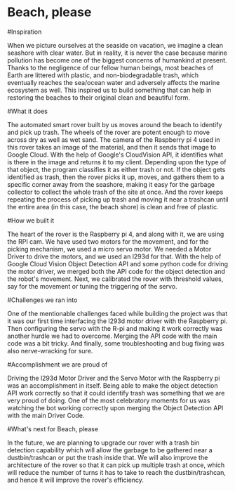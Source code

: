 # Beach, please

#Inspiration

When we picture ourselves at the seaside on vacation, we imagine a clean seashore with clear water. But in reality, it is never the case because marine pollution has become one of the biggest concerns of humankind at present. Thanks to the negligence of our fellow human beings, most beaches of Earth are littered with plastic, and non-biodegradable trash, which eventually reaches the sea/ocean water and adversely affects the marine ecosystem as well. This inspired us to build something that can help in restoring the beaches to their original clean and beautiful form.

#What it does

The automated smart rover built by us moves around the beach to identify and pick up trash. The wheels of the rover are potent enough to move across dry as well as wet sand. The camera of the Raspberry pi 4 used in this rover takes an image of the material, and then it sends that image to Google Cloud. With the help of Google's CloudVision API, it identifies what is there in the image and returns it to my client. Depending upon the type of that object, the program classifies it as either trash or not. If the object gets identified as trash, then the rover picks it up, moves, and gathers them to a specific corner away from the seashore, making it easy for the garbage collector to collect the whole trash of the site at once. And the rover keeps repeating the process of picking up trash and moving it near a trashcan until the entire area (in this case, the beach shore) is clean and free of plastic.

#How we built it

The heart of the rover is the Raspberry pi 4, and along with it, we are using the RPI cam. We have used two motors for the movement, and for the picking mechanism, we used a micro servo motor. We needed a Motor Driver to drive the motors, and we used an l293d for that. With the help of Google Cloud Vision Object Detection API and some python code for driving the motor driver, we merged both the API code for the object detection and the robot's movement. Next, we calibrated the rover with threshold values, say for the movement or tuning the triggering of the servo.

#Challenges we ran into

One of the mentionable challenges faced while building the project was that it was our first time interfacing the l293d motor driver with the Raspberry pi. Then configuring the servo with the R-pi and making it work correctly was another hurdle we had to overcome. Merging the API code with the main code was a bit tricky. And finally, some troubleshooting and bug fixing was also nerve-wracking for sure.

#Accomplishment we are proud of

Driving the l293d Motor Driver and the Servo Motor with the Raspberry pi was an accomplishment in itself. Being able to make the object detection API work correctly so that it could identify trash was something that we are very proud of doing. One of the most celebratory moments for us was watching the bot working correctly upon merging the Object Detection API with the main Driver Code. 

#What's next for Beach, please

In the future, we are planning to upgrade our rover with a trash bin detection capability which will allow the garbage to be gathered near a dustbin/trashcan or put the trash inside that. We will also improve the architecture of the rover so that it can pick up multiple trash at once, which will reduce the number of turns it has to take to reach the dustbin/trashcan, and hence it will improve the rover's efficiency. 
